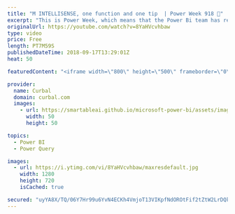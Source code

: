 ```yaml
---
title: "M INTELLISENSE, one function and one tip  | Power Week 918 🤘"
excerpt: "This is Power Week, which means that the Power Bi team has released a new Power BI Desktop Version!  In today's Power Week 918, which covers the Power BI Desktop Update September 2018, we are covering M intellisense   Looking for a download file? Go to our Download Center: https://curbal.com/donwload-center"
originalUrl: https://youtube.com/watch?v=8YaHVcvhbaw
type: video
price: Free
length: PT7M59S
publishedDateTime: 2018-09-17T13:29:01Z
heat: 50

featuredContent: "<iframe width=\"800\" height=\"500\" frameborder=\"0\" src=\"https://www.youtube.com/embed/8YaHVcvhbaw\" allow=\"accelerometer; autoplay; encrypted-media; gyroscope; picture-in-picture\" allowfullscreen></iframe>"

provider:
  name: Curbal
  domain: curbal.com
  images:
    - url: https://smartableai.github.io/microsoft-power-bi/assets/images/organizations/curbal.com-50x50.jpg
      width: 50
      height: 50

topics:
  - Power BI
  - Power Query

images:
  - url: https://i.ytimg.com/vi/8YaHVcvhbaw/maxresdefault.jpg
    width: 1280
    height: 720
    isCached: true

secured: "uyYA8X/TQ/06Y7Hr99u6YvN4ECKh4VmjoT13VIKpfNdOROtFif2tZtW2LrDQkCxzyZ/DFCYp+Xil0vlmpFZWRXodXkdEFtnutEstCGuSlGoYIx/GDJ+vSumWvqxQL3TzpZIwbOxQqp/AX3+VniYAvnbHbV/IyjSaZZ2IrHKWcexESIuvzgVNaQsrTG6S0Y3RuGoWi3JZrxryUQjiaSF+HOoVxDMgx1QR72E5enOvoqY/u7Q38uPTBUL2LBEqCvTld/WJuM1ONOw+gd7iO5PI9vVqt2ZwV/i6a4No8k75MnWvoJi+A69GRDaFCko36mSlnk52X3BuonnZaVitAk0ujeLLY4T30RytOfjn8k703g89H4OP0q7FJ9knvOXYEJcz6p1YRJOJ3DdQOe4rhEVAuRAvpJobr3beTonf4QFN/8w=;867GGO8yKcQUD1zLVQuOng=="
---
```


